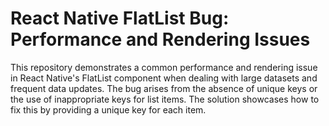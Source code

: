 # React Native FlatList Bug: Performance and Rendering Issues

This repository demonstrates a common performance and rendering issue in React Native's FlatList component when dealing with large datasets and frequent data updates.  The bug arises from the absence of unique keys or the use of inappropriate keys for list items.  The solution showcases how to fix this by providing a unique key for each item.